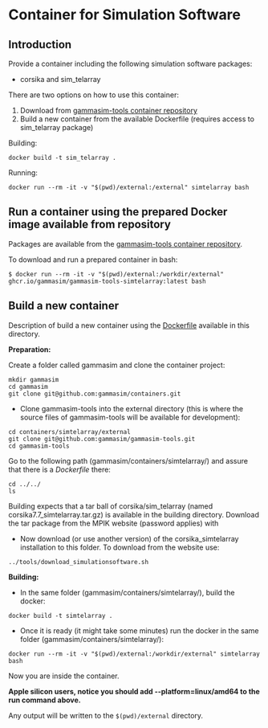 # Container for Simulation Software

## Introduction

Provide a container including the following simulation software packages:

- corsika and sim\_telarray

There are two options on how to use this container:

1. Download from [gammasim-tools container repository](https://github.com/gammasim/containers/pkgs/container/gammasim-tools-simtelarray)
2. Build a new container from the available Dockerfile (requires access to sim\_telarray package)

Building:
```
docker build -t sim_telarray .
```

Running:
```
docker run --rm -it -v "$(pwd)/external:/external" simtelarray bash
```

## Run a container using the prepared Docker image available from repository

Packages are available from the [gammasim-tools container repository](//github.com/gammasim/containers/pkgs/container/gammasim-tools-simtel).

To download and run a prepared container in bash:

```
$ docker run --rm -it -v "$(pwd)/external:/workdir/external" ghcr.io/gammasim/gammasim-tools-simtelarray:latest bash
```
## Build a new container

Description of build a new container using the [Dockerfile](Dockerfile) available in this directory.

**Preparation:**

Create a folder called gammasim and clone the container project:
```
mkdir gammasim
cd gammasim
git clone git@github.com:gammasim/containers.git
```
- Clone gammasim-tools into the external directory (this is where the source files of gammasim-tools will be available for development):
```
cd containers/simtelarray/external
git clone git@github.com:gammasim/gammasim-tools.git
cd gammasim-tools
```
Go to the following path (gammasim/containers/simtelarray/) and assure that there is a *Dockerfile* there:
```
cd ../../
ls
```

Building expects that a tar ball of corsika/sim\_telarray (named corsika7.7\_simtelarray.tar.gz) is available in the building directory.
Download the tar package from the MPIK website (password applies) with
- Now download (or use another version) of the corsika_simtelarray installation to this folder. To download from the website use:

```
../tools/download_simulationsoftware.sh
```

**Building:**

- In the same folder (gammasim/containers/simtelarray/), build the docker:
```
docker build -t simtelarray .
```

- Once it is ready (it might take some minutes) run the docker in the same folder (gammasim/containers/simtelarray/):
```
docker run --rm -it -v "$(pwd)/external:/workdir/external" simtelarray bash
```
Now you are inside the container.

__Apple silicon users, notice you should add --platform=linux/amd64 to the run command above.__

Any output will be written to the `$(pwd)/external` directory.
